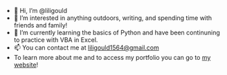 - 👋 Hi, I’m @liligould
- 👀 I’m interested in anything outdoors, writing, and spending time with friends and family!
- 🌱 I’m currently learning the basics of Python and have been continuning to practice with VBA in Excel.
- 📫 You can contact me at liligould1564@gmail.com
- To learn more about me and to access my portfolio you can go to [my website](https://www.lilianagould.net/)!
<!---
liligould/liligould is a ✨ special ✨ repository because its `README.md` (this file) appears on your GitHub profile.
You can click the Preview link to take a look at your changes.
--->
